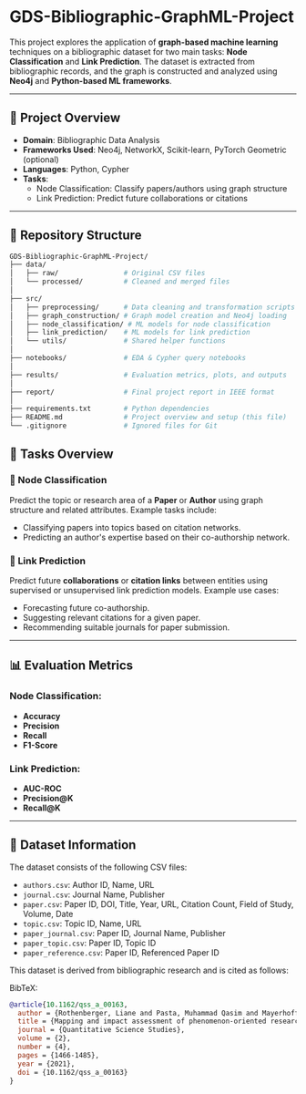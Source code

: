 # GDS-Bibliographic-GraphML-Project

This project explores the application of **graph-based machine learning** techniques on a bibliographic dataset for two main tasks: **Node Classification** and **Link Prediction**. The dataset is extracted from bibliographic records, and the graph is constructed and analyzed using **Neo4j** and **Python-based ML frameworks**.

---

## 🚀 Project Overview

- **Domain**: Bibliographic Data Analysis
- **Frameworks Used**: Neo4j, NetworkX, Scikit-learn, PyTorch Geometric (optional)
- **Languages**: Python, Cypher
- **Tasks**:
  - Node Classification: Classify papers/authors using graph structure
  - Link Prediction: Predict future collaborations or citations

---

## 📂 Repository Structure

```bash
GDS-Bibliographic-GraphML-Project/
├── data/
│   ├── raw/                # Original CSV files
│   └── processed/          # Cleaned and merged files
│
├── src/
│   ├── preprocessing/      # Data cleaning and transformation scripts
│   ├── graph_construction/ # Graph model creation and Neo4j loading
│   ├── node_classification/ # ML models for node classification
│   ├── link_prediction/    # ML models for link prediction
│   └── utils/              # Shared helper functions
│
├── notebooks/              # EDA & Cypher query notebooks
│
├── results/                # Evaluation metrics, plots, and outputs
│
├── report/                 # Final project report in IEEE format
│
├── requirements.txt        # Python dependencies
├── README.md               # Project overview and setup (this file)
└── .gitignore              # Ignored files for Git
```
## 🧠 Tasks Overview

### 🔸 Node Classification

Predict the topic or research area of a **Paper** or **Author** using graph structure and related attributes. Example tasks include:
- Classifying papers into topics based on citation networks.
- Predicting an author's expertise based on their co-authorship network.

### 🔸 Link Prediction

Predict future **collaborations** or **citation links** between entities using supervised or unsupervised link prediction models. Example use cases:
- Forecasting future co-authorship.
- Suggesting relevant citations for a given paper.
- Recommending suitable journals for paper submission.

---

## 📊 Evaluation Metrics

### Node Classification:
- **Accuracy**
- **Precision**
- **Recall**
- **F1-Score**

### Link Prediction:
- **AUC-ROC**
- **Precision@K**
- **Recall@K**

---

## 📘 Dataset Information

The dataset consists of the following CSV files:

- `authors.csv`: Author ID, Name, URL
- `journal.csv`: Journal Name, Publisher
- `paper.csv`: Paper ID, DOI, Title, Year, URL, Citation Count, Field of Study, Volume, Date
- `topic.csv`: Topic ID, Name, URL
- `paper_journal.csv`: Paper ID, Journal Name, Publisher
- `paper_topic.csv`: Paper ID, Topic ID
- `paper_reference.csv`: Paper ID, Referenced Paper ID

This dataset is derived from bibliographic research and is cited as follows:

BibTeX:
```bibtex
@article{10.1162/qss_a_00163,
  author = {Rothenberger, Liane and Pasta, Muhammad Qasim and Mayerhoffer, Daniel},
  title = {Mapping and impact assessment of phenomenon-oriented research fields: The example of migration research},
  journal = {Quantitative Science Studies},
  volume = {2},
  number = {4},
  pages = {1466-1485},
  year = {2021},
  doi = {10.1162/qss_a_00163}
}


